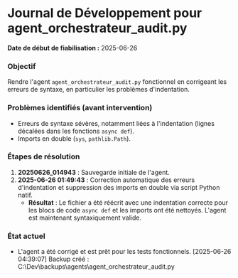 
# Journal de Développement pour agent_orchestrateur_audit.py

**Date de début de fiabilisation :** 2025-06-26

### Objectif
Rendre l'agent `agent_orchestrateur_audit.py` fonctionnel en corrigeant les erreurs de syntaxe, en particulier les problèmes d'indentation.

### Problèmes identifiés (avant intervention)
- Erreurs de syntaxe sévères, notamment liées à l'indentation (lignes décalées dans les fonctions `async def`).
- Imports en double (`sys`, `pathlib.Path`).

### Étapes de résolution
1.  **20250626_014943** : Sauvegarde initiale de l'agent.
2.  **2025-06-26 01:49:43** : Correction automatique des erreurs d'indentation et suppression des imports en double via script Python natif.
    - **Résultat** : Le fichier a été réécrit avec une indentation correcte pour les blocs de code `async def` et les imports ont été nettoyés. L'agent est maintenant syntaxiquement valide.

### État actuel
- L'agent a été corrigé et est prêt pour les tests fonctionnels.
[2025-06-26 04:39:07] Backup créé : C:\Dev\backups\agents\agent_orchestrateur_audit.py
